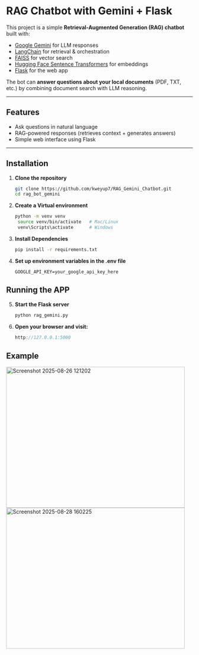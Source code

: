 # RAG Chatbot with Gemini + Flask

This project is a simple **Retrieval-Augmented Generation (RAG) chatbot** built with:
- [Google Gemini](https://ai.google.dev/) for LLM responses  
- [LangChain](https://www.langchain.com/) for retrieval & orchestration  
- [FAISS](https://github.com/facebookresearch/faiss) for vector search
- [Hugging Face Sentence Transformers](https://huggingface.co/sentence-transformers) for embeddings
- [Flask](https://flask.palletsprojects.com/) for the web app  

The bot can **answer questions about your local documents** (PDF, TXT, etc.) by combining document search with LLM reasoning.

---

##  Features
- Ask questions in natural language
- RAG-powered responses (retrieves context + generates answers)
- Simple web interface using Flask
  
---

##  Installation

1. **Clone the repository**
   ```bash
   git clone https://github.com/kweyup7/RAG_Gemini_Chatbot.git
   cd rag_bot_gemini
   
2. **Create a Virtual environment**
   ```bash
   python -m venv venv
    source venv/bin/activate   # Mac/Linux
    venv\Scripts\activate      # Windows

3. **Install Dependencies**
   ```bash
   pip install -r requirements.txt

4. **Set up environment variables in the .env file**
   ```env
   GOOGLE_API_KEY=your_google_api_key_here

## Running the APP

5. **Start the Flask server**
   ```bash
   python rag_gemini.py
   
6. **Open your browser and visit:**
    ```cpp
    http://127.0.0.1:5000


## Example
<img width="482" height="380" alt="Screenshot 2025-08-26 121202" src="https://github.com/user-attachments/assets/04e09d06-78d6-473f-bad6-dbe3f733ab5d" />
<img width="482" height="380" alt="Screenshot 2025-08-28 160225" src="https://github.com/user-attachments/assets/6945ce5c-1a39-4884-9542-b7c0fc15ef3c" />



